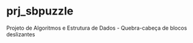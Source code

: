 prj_sbpuzzle
============

Projeto de Algoritmos e Estrutura de Dados - Quebra-cabeça de blocos deslizantes
